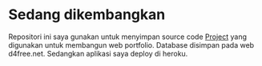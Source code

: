 # Sedang dikembangkan
Repositori ini saya gunakan untuk menyimpan source code [Project](https://prasetiyo-portfolio.herokuapp.com/) yang digunakan untuk membangun web portfolio. Database disimpan pada web d4free.net. Sedangkan aplikasi saya deploy di heroku. 
